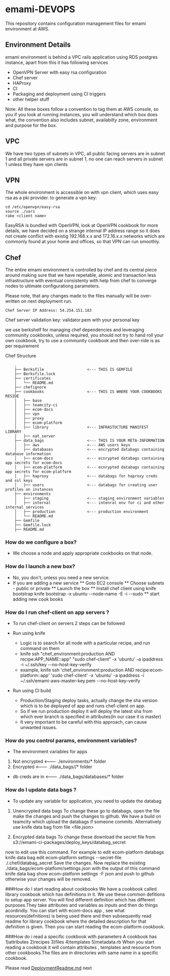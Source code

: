 emami-DEVOPS
=============

This repository contains configuration management files for emami environment at AWS.

Environment Details
-------------------
emami environment is behind a VPC rails application using RDS postgres instance, apart from this it has following services
* OpenVPN Server with easy rsa configuration
* Chef server
* HAProxy
* CI
* Packaging and deployment using CI triggers
* other helper stuff

Note: All these boxes follow a convention to tag them at AWS console, so you if you look at running instances, you will understand which box does what, the convention also includes subnet, availabilty zone, environment and purpose for the box.


VPC
---
We have two types of subnets in VPC, all public facing servers are in subnet 1 and all private servers are in subnet 1, no one can reach servers in subnet 1 unless they have vpn clients


VPN
---
The whole environment is accessible on with vpn client, which uses easy rsa as a pki provider. to generate a vpn key:

```
cd /etc/openvpn/easy-rsa
source ./vars
rake <client name>
```

EasyRSA is bundled with OpenVPN, look at OpenVPN cookbook for more details, we have decided on a strange internal IP address range so it does not create conflict with existig 192.168.x.x and 172.16.x.x networks which are commonly found at your home and offices, so that VPN can run smoothly.


Chef
----
The entire emami environment is controlled by chef and its central piece around making sure that we have repetable, atomic and transaction less infrastructure with eventual consistenty with help from chef to converge nodes to ultimate configurationg parameters.

Please note, that any changes made to the files manually will be over-written on next deployment run.


```
Chef Server IP Address: 54.254.151.183
```

Chef server validation key: validator.pem with your personal key

we use berkshelf for managing chef dependencies and leveraging community cookbooks, unless required, you should not try to hand roll your own cookbook, try to use a community cookbook and then over-ride is as per requirement

Chef Structure
```
    .
    ├── Berksfile                   <--- THIS IS GEMFILE
    ├── Berksfile.lock
    ├── certificates
    │   └── README.md
    ├── chefignore
    ├── cookbooks                   <--- THIS IS WHERE YOUR COOKBOOKS RESIDE
    │   ├── base
    │   ├── teamcity-ci
    │   ├── ecom-docs
    │   ├── vpn
    │   ├── proxy
    │   ├── ecom-platform
    │   ├── library                 <--- INFRASTUCTURE MANIFEST LIBRARY
    │   ├── nat_server
    ├── data_bags                   <--- THIS IS YOUR META-INFORMATION
    │   ├── aws                     <--- AWS users keys
    │   ├── databases               <--- encrypted databags containing database information
    │   ├── ecom-docs               <--- ecnrypted databags containing app secrets for ecom-docs
    │   ├── ecom-platform           <--- ecnrypted databags containing app secrets for ecom-platform
    │   ├── haproxy                 <--- databags for haproxy creds and ssl keys
    │   ├── users                   <--- databags for creating user profiles on instances
    ├── environments
    │   ├── staging                 <--- staging environment variables
    │   ├── internal                <--- intenral env for ci and other internal services
    │   ├── production              <--- production environment
    │   └── README.md
    ├── Gemfile
    ├── Gemfile.lock
    ├── README.md
```

### How do we configure a box?
* We choose a node and apply appropriate cookbooks on that node.

### How do I launch a new box?
* No, you don't, unless you need a new service.
* If you are adding a new service
** Goto EC2 console
** Choose subnets - public or private
** Launch the box
** Install chef client using knife bootstrap
knife bootstrap <node-ip> -x ubuntu --node-name <node-name> -E <node-env> -i <node-key> --sudo
** start adding new cook books

### How do I run chef-client on app servers ?
* To run chef-client on servers 2 steps can be followed
* Run using knife
  * Logic is to search for all node with a particular recipe, and run
    command on them
  * knife ssh "chef_environment:production AND recipe:APP_NAME\:\:app"
    "sudo chef-client" -x 'ubuntu' -a ipaddress -i ~/.ssh/key --no-host-key-verify
  * example, knife ssh 'chef_environment:production AND recipe:ecom-platform\:\:app' 'sudo chef-client' -x 'ubuntu' -a ipaddress -i ~/.ssh/emami-aws-master-key.pem --no-host-key-verify

* Run using CI build
  * Production/Staging deploy tasks, actually change the sha version which is to be deployed of app
    and runs chef-client on app.
  * So if we run production deploy it will deploy the latest sha from
    which ever branch is specified in attributes(In our case it is master)
  * It very important to be careful with this approach, can cause
    unwanted issues.

### How do you control params, environment variables?
* The environment variables for apps
1) Not encrypted  <--- ./environments/* folder
2) Encrypted      <--- ./data_bags/<app>/* folder

* db creds are in <--- ./data_bags/databases/* folder


### How do I update data bags ?
* To update any variable for application, you need to update the databag
1) Unencrypted data bags
To change these go to databags, open the file make the changes and push
the changes to github. We have a build on teamcity which upload the
databags if someone commits. Alternatively use
knife data bag from file <databag> <file.json>

2) Encrypted data bags
To change these download the secret file from
s3://emami-ci-packages/deploy_keys/databag_secret

now to edit use this command. For example to edit ecom-platform databags
knife data bag edit ecom-platform settings --secret-file ./.chef/databag_secret
Save the changes. Now replace the existing ./data_bags/ecom-platfomr/settings.json
with the output of this command
knife data bag show ecom-platform settings -F json
and push to github otherwise your changes will be removed.


###How do I start reading about cookbooks
We have a cookbook called library cookbook which has definitions in it.
We use these common defitions to setup app server.
You will find different definition which has different purposes.They take
attributes and variables as inputs and then do things acordindly.
You can start with ecom-docs app , see what resources(defnitions) is
being used there and then subsequently read readme for library cookbook
where the detailed description for that definition is given.
Then you can start reading the ecom-platform cookbook.

###How do i read a specific cookbook with parameters
A cookbook has
1)attributes
2)recipes
3)files
4)templates
5)metadata.rb
When you start reading a cookbook it will contain attributes , templates
and resource from other cookbooks.The files are in directories with same
name in a specific cookbook.

Please read [DeploymentReadme.md](./DeploymentReadMe.md) next
